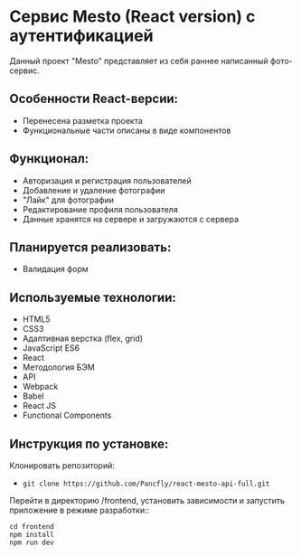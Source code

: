 # Сервис Mesto (React version) с аутентификацией

Данный проект "Mesto" представляет из себя раннее написанный фото-сервис. 

## Особенности React-версии:
* Перенесена разметка проекта
* Функциональные части описаны в виде компонентов

## Функционал:

* Авторизация и регистрация пользователей
* Добавление и удаление фотографии
* "Лайк" для фотографии
* Редактирование профиля пользователя
* Данные хранятся на сервере и загружаются с сервера

## Планируется реализовать:
* Валидация форм

## Используемые технологии:
* HTML5
* CSS3
* Адаптивная верстка (flex, grid)
* JavaScript ES6
* React
* Методология БЭМ
* API
* Webpack
* Babel
* React JS
* Functional Components

## Инструкция по установке:

Клонировать репозиторий:

* `git clone https://github.com/Pancfly/react-mesto-api-full.git`

Перейти в директорию /frontend, установить зависимости и запустить приложение в режиме разработки::
```
cd frontend
npm install
npm run dev
```
